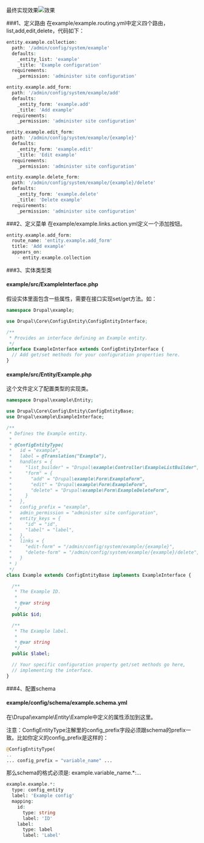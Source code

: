 最终实现效果![效果](https://www.drupal.org/files/2016-12-18-002716.png)

###1、定义路由
在example/example.routing.yml中定义四个路由，list,add,edit,delete，代码如下：
```php
entity.example.collection:
  path: '/admin/config/system/example'
  defaults:
    _entity_list: 'example'
    _title: 'Example configuration'
  requirements:
    _permission: 'administer site configuration'

entity.example.add_form:
  path: '/admin/config/system/example/add'
  defaults:
    _entity_form: 'example.add'
    _title: 'Add example'
  requirements:
    _permission: 'administer site configuration'

entity.example.edit_form:
  path: '/admin/config/system/example/{example}'
  defaults:
    _entity_form: 'example.edit'
    _title: 'Edit example'
  requirements:
    _permission: 'administer site configuration'

entity.example.delete_form:
  path: '/admin/config/system/example/{example}/delete'
  defaults:
    _entity_form: 'example.delete'
    _title: 'Delete example'
  requirements:
    _permission: 'administer site configuration'
```

###2、定义菜单
在example/example.links.action.yml定义一个添加按钮。
```php
entity.example.add_form:
  route_name: 'entity.example.add_form'
  title: 'Add example'
  appears_on:
    - entity.example.collection
```

###3、实体类型类

#### example/src/ExampleInterface.php

假设实体里面包含一些属性，需要在接口实现set/get方法。如：

```php
namespace Drupal\example;

use Drupal\Core\Config\Entity\ConfigEntityInterface;

/**
 * Provides an interface defining an Example entity.
 */
interface ExampleInterface extends ConfigEntityInterface {
  // Add get/set methods for your configuration properties here.
}
```

#### example/src/Entity/Example.php
这个文件定义了配置类型的实现类。
```php
namespace Drupal\example\Entity;

use Drupal\Core\Config\Entity\ConfigEntityBase;
use Drupal\example\ExampleInterface;

/**
 * Defines the Example entity.
 *
 * @ConfigEntityType(
 *   id = "example",
 *   label = @Translation("Example"),
 *   handlers = {
 *     "list_builder" = "Drupal\example\Controller\ExampleListBuilder",
 *     "form" = {
 *       "add" = "Drupal\example\Form\ExampleForm",
 *       "edit" = "Drupal\example\Form\ExampleForm",
 *       "delete" = "Drupal\example\Form\ExampleDeleteForm",
 *     }
 *   },
 *   config_prefix = "example",
 *   admin_permission = "administer site configuration",
 *   entity_keys = {
 *     "id" = "id",
 *     "label" = "label",
 *   },
 *   links = {
 *     "edit-form" = "/admin/config/system/example/{example}",
 *     "delete-form" = "/admin/config/system/example/{example}/delete",
 *   }
 * )
 */
class Example extends ConfigEntityBase implements ExampleInterface {

  /**
   * The Example ID.
   *
   * @var string
   */
  public $id;

  /**
   * The Example label.
   *
   * @var string
   */
  public $label;

  // Your specific configuration property get/set methods go here,
  // implementing the interface.
}

```

###4、配置schema

#### example/config/schema/example.schema.yml
在\Drupal\example\Entity\Example中定义的属性添加到这里。

注意：ConfigEntityType注解里的config_prefix字段必须跟schema的prefix一致。比如你定义的config_prefix是这样的：
```php
@ConfigEntityType(
..
... config_prefix = "variable_name" ... 
```
那么schema的格式必须是: example.variable_name.*:...

```php
example.example.*:
  type: config_entity
  label: 'Example config'
  mapping:
    id:
      type: string
      label: 'ID'
    label:
      type: label
      label: 'Label'
```
